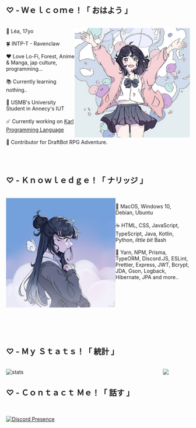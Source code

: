 ## ♡ - Ｗｅｌｃｏｍｅ！「 おはよう 」
<br />
<img src="/pomelyyne.png" align="right" alt="banner" height="300px" />
🌙 Léa, 17yo
<br /> <br />
🍀 INTP-T - Ravenclaw
<br /> <br />
❤️ Love Lo-Fi, Forest, Anime & Manga, jap culture, programming... 
<br /> <br />
📚 Currently learning nothing..
<br /> <br />
🏫 USMB's University Student in Annecy's IUT
<br /> <br />
☄️ Currently working on <a href="https://github.com/Karl-Lang/Karl/tree/v0.4">Karl Programming Language</a>
<br /> <br />
👑 Contributor for DraftBot RPG Adventure.
<br />

<br />
<br />
<br />

## ♡ - Ｋｎｏｗｌｅｄｇｅ！「 ナリッジ 」
<br />

<img src="/pomelyyne_2.png" alt="your name" width="300px" align="left"/>

🐧  MacOS, Windows 10, Debian, Ubuntu
 <br /> <br />
☕ HTML, CSS, JavaScript, TypeScript, Java, Kotlin, Python, <i>little bit</i> Bash
 <br /> <br />
🍂 Yarn, NPM, Prisma, TypeORM, Discord.JS, ESLint, Prettier, Express, JWT, Bcrypt, JDA, Gson, Logback, Hibernate, JPA and more..

<br /><br />
<br />
<br />
<br />
<br />
<br />
<br />

## ♡ - Ｍｙ Ｓｔａｔｓ！「 統計 」

<br />

<img src="https://github-readme-stats.vercel.app/api?username=Aikoo-Sama&theme=radical" alt="stats" width="430px" align="left" />
<img src="https://github-readme-stats.vercel.app/api/top-langs/?username=Aikoo-Sama&layout=compact&theme=radical" />

<br />

## ♡ - Ｃｏｎｔａｃｔ Ｍｅ！「 話す 」

<br />

<a href="https://discord.com/users/533555865991774210"><img align="center" alt="Discord Presence" src="https://lanyard.kyrie25.me/api/985986599995187270" width="400px" /></a>
